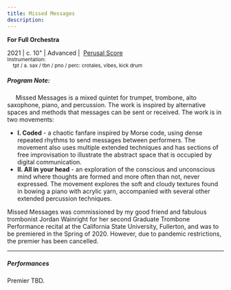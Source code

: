 ```yaml
---
title: Missed Messages
description:
---
```

**For Full Orchestra**

2021     |     c. 10"     |     Advanced  |  [Perusal Score](</Missed Messages Score Preview.pdf>)     <br>
<small>Instrumentation:\
&nbsp; &nbsp;  tpt / a. sax / tbn / pno / perc: crotales, vibes, kick drum</small>
##### Program Note: 

     Missed Messages is a mixed quintet for trumpet, trombone, alto saxophone, piano, and percussion. The work is inspired by alternative spaces and methods that messages can be sent or received. The work is in two movements:
     
- **I. Coded** - a chaotic fanfare inspired by Morse code, using dense repeated rhythms to send messages between performers. The movement also uses multiple extended techniques and has sections of free improvisation to illustrate the abstract space that is occupied by digital communication.
- **II. All in your head** - an exploration of the conscious and unconscious mind where thoughts are formed and more often than not, never expressed. The movement explores the soft and cloudy textures found in bowing a piano with acrylic yarn, accompanied with several other extended percussion techniques.

Missed Messages was commissioned by my good friend and fabulous trombonist Jordan Wainright for her second Graduate Trombone Performance recital at the California State University, Fullerton, and was to be premiered in the Spring of 2020. However, due to pandemic restrictions, the premier has been cancelled.

---
##### Performances

Premier TBD.